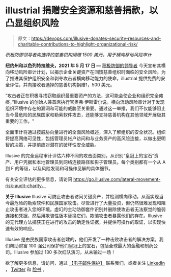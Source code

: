 # illustrial 捐赠安全资源和慈善捐款，以凸显组织风险

> 原文：<https://devops.com/illusive-donates-security-resources-and-charitable-contributions-to-highlight-organizational-risk/>

*积极防御领导者向选择的慈善机构捐赠 1500 美元，用于横向移动风险审计*

**纽约州和以色列特拉维夫，2021 年 5 月 17 日 —** [积极防御的领导者](https://c212.net/c/link/?t=0&l=en&o=3164427-1&h=2749455253&u=https%3A%2F%2Fillusive.com%2F&a=Illusive) 今天宣布其横向移动风险审计计划，以揭示企业关键资产在回馈慈善组织时面临的安全风险。为了推进其保护组织安全和剥夺攻击者横向移动能力的使命，illustrial 提供免费的安全评估，并向接收者选择的慈善机构捐赠1，500 美元。

“攻击者正在积极寻找窃取组织最重要资产的方法，这可能会使企业和组织完全瘫痪，”Illusive 的创始人兼首席执行官奥弗·伊斯雷尔说。横向流动风险审计对于发现组织环境中存在的漏洞和可能的威胁至关重要。通过这一举措，我们不仅能够阻止当今最危险的民族国家和勒索软件攻击，还能够支持慈善机构在其他领域开展极其重要的工作。"

全面审计将通过按威胁向量进行的全面风险概述，深入了解组织的安全状况。组织将提高网络可见性，包括管理员帐户访问和与业务资产的高风险连接，以做出更明智的决策，并提前应对潜在的破坏性安全威胁。

Illusive 的完全远程审计评估六种不同的攻击面类别，从识别“皇冠上的宝石”资产、用户凭据和本地管理员到网络连接路径和影子管理员。每个类别都有一个从 A 到 F 的等级，以及风险发现和可操作见解的具体细节。

有关安全评估的更多信息，请访问 https://go.illusive.com/lateral-movement-risk-audit-charity。

**关于 Illusive**
Illusive 可防止攻击者访问关键资产，并检测横向移动，从而实现当今最危险的勒索软件和民族国家攻击。尽管进行了大量投资，但仍然很难发现和阻止攻击者进入您的环境。虚幻的主动防御套件识别并删除使攻击者无法察觉的脆弱连接和凭据，然后用欺骗性版本替换它们，欺骗攻击者暴露他们的存在。Illusive 的无代理方法捕获正在进行的攻击的确定性证据，并提供可操作的取证，以实现快速有效的响应。

Illusive 是由民族国家攻击者创建的，他们开发了一种击败攻击者的解决方案。我们帮助财富 100 强公司保护他们皇冠上的宝石，包括全球最大的金融和制药公司。Illusive 参加过 130 多次红队演习，从未输过一场！

欲了解更多信息，请访问，通过 [【电子邮件保护】](/cdn-cgi/l/email-protection#9df4f3fbf2ddf4f1f1e8eef4ebf8b3fef2f0) 联系我们，或者关注 [LinkedIn](https://c212.net/c/link/?t=0&l=en&o=3164427-1&h=104961707&u=https%3A%2F%2Fwww.linkedin.com%2Fcompany%2Fillusive%2F&a=LinkedIn) ， [Twitter](https://c212.net/c/link/?t=0&l=en&o=3164427-1&h=3785966509&u=https%3A%2F%2Ftwitter.com%2Fillusivenw&a=Twitter) 和 [脸书](https://c212.net/c/link/?t=0&l=en&o=3164427-1&h=1012746253&u=https%3A%2F%2Fwww.facebook.com%2Fillusivenetworks%2F&a=Facebook) 。